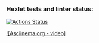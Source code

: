 ### Hexlet tests and linter status:
[![Actions Status](https://github.com/nikitosPonom675/php-project-lvl1/workflows/hexlet-check/badge.svg)](https://github.com/nikitosPonom675/php-project-lvl1/actions)

[![Asciinema.org - video]](https://asciinema.org/a/MH22dmH24Q7N7wUZCKmkzgDsc)
